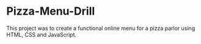 # Pizza-Menu-Drill
This project was to create a functional online menu for a pizza parlor using HTML, CSS and JavaScript. 
